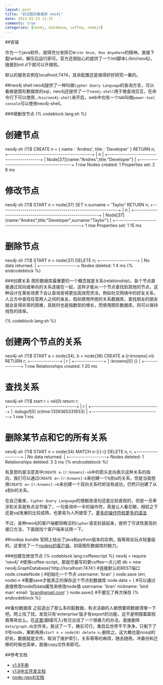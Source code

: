 ```yaml
---
layout: post
title: "初试图形数据库 neo4j"
date: 2013-01-23 11:25
comments: true
categories: [neo4j, database, coffee, nodejs]
---
```


##安装

作为一个java软件，就得充分发挥它`Write Once, Run Anywhere`的精神。直接下载tarball，解压后运行即可。官方还很贴心的提供了一个init脚本(./bin/neo4j)，链接到init.d下就可以开搞啦。

默认的服务实例在localhost:7474，其余配置还是值得好好研究一番的。

##neo4j shell
neo4j提供了一种叫做`Cypher Query Language`的查询方言，可以看做是图形数据库的sql，neo4j还提供了一个`neo4j-shell`用于做查询交互，在命令行下可以使用`./bin/neo4j-shell`来开启，web中也有一个tab叫做`power-tool console`可以使用neo4j-shell。

###增删改节点
{% codeblock lang:sh %}
# 创建节点
neo4j-sh (?)$ CREATE n = { name : 'Andres', title : 'Developer' } RETURN n;
+-------------------------------------------+
| n                                         |
+-------------------------------------------+
| Node[37]{name:"Andres",title:"Developer"} |
+-------------------------------------------+
1 row
Nodes created: 1
Properties set: 2
8 ms
# 修改节点
neo4j-sh (?)$ START n = node(37) SET n.surname = 'Taylor' RETURN n;
+------------------------------------------------------------+
| n                                                          |
+------------------------------------------------------------+
| Node[37]{name:"Andres",title:"Developer",surname:"Taylor"} |
+------------------------------------------------------------+
1 row
Properties set: 1
15 ms
# 删除节点
neo4j-sh (?)$ START n = node(37) DELETE n;
+-------------------+
| No data returned. |
+-------------------+
Nodes deleted: 1
4 ms
{% endcodeblock %}

###创建关系
图形数据库最重要的一个概念就是关系(relationship)，各个节点直接通过双向或单向的关系连接在一起，这样才能从一个节点查找到其他的节点，这种设计在某些场景下会让查询变得更加高效而灵活，例如社交网络中的好友关系，人立方中查找任意两人之间的亲友，假如使用传统的关系数据库，查找朋友的朋友就会变得非常的困难，其耗时也是指数型的增长，而使用图形数据库，则可以保持线性的效率。

{% codeblock lang:sh %}
# 创建两个节点的关系
neo4j-sh (?)$ START a = node(34), b = node(36) CREATE a-[r:knowns]->b RETURN r;
+---------------+
| r             |
+---------------+
| :knowns[0] {} |
+---------------+
1 row
Relationships created: 1
20 ms
# 查找关系
neo4j-sh (?)$ start r = rel(0) return r;    
+-----------------------------------+
| r                                 |
+-----------------------------------+
| :isdogof[0] {ctime:1359365331933} |
+-----------------------------------+
1 row
1 ms
# 删除某节点和它的所有关系
neo4j-sh (?)$ START n = node(34) MATCH n-[r]-() DELETE n, r;
+-------------------+
| No data returned. |
+-------------------+
Nodes deleted: 1
Relationships deleted: 3
3 ms
{% endcodeblock %}

有意思的是注意其中`CREATE a-[r:knowns]->b`中的箭头走向表示这种关系的指向，我们可以通过`CREATE a<-[r:knowns]-b`来创建一个b到a的关系，但是当我想用`CREATE a<-[r:knowns]->b`来创建一个双向关系时却没有成功，仍然只创建了从a到b的关系。

在自己看来，`Cypher Query Language`的增删改语句还是比较直观的，但是一旦牵涉到关系就有点没节操了，一句查询中一半的操作符，真是让人看花眼，相较之下还是sql发展的比较成熟，也更易为人所接受了。[更多的操作符和更多的语法](http://docs.neo4j.org/chunked/milestone/cypher-query-lang.html)

不过，各种neo4j的客户端都将晦涩的`Cypher`语言封装起来，提供了可读性更高的接口方法，下面就找个客户端来试用一下。

##nodejs bundle
官网上给出了java和python版本的实例，我等屌丝玩点轻量级的，这里找了一个[nodejs的客户端](https://github.com/thingdom/node-neo4j)，初窥图形数据库的魅力。

###创建及修改节点
{% codeblock lang:coffeescript %}
neo4j = require 'neo4j'     #使用coffee-script，那就尽量写的更coffee一点儿吧
db = new neo4j.GraphDatabase('http://localhost:7474') #连接默认的REST端口
node.createNode {             #初始化一个节点
    username: 'bran'
}
node.save (err, node)->       #需要save才能真正的保存这个节点到数据库
    node.data = {           #可以通过直接修改node的data属性来修改node值
        username: 'bran'
        nickname: 'bird man'
        email: 'bran@gmail.com'
    }
    node.save()             #不要忘了再次保存
{% endcodeblock %}

##备份数据库
之前造出了那么多的脏数据，有点洁癖的人都想要把数据清理一下吧。网上找了找，发现只有'enterprise'版才有export的功能，这不是明摆着鄙视我等屌丝么。在[这里](http://www.mail-archive.com/user@lists.neo4j.org/msg08932.html)(翻墙可入)有兄台说了一个很暴力的办法，直接删除`data/graph.db`文件夹，我试了一下，确实可行，重启后世界干干净净，只剩下了0号node，果断再用`start n = node(0) delete n;`删除之。这大概也是nosql的好处，数据就是文件，取消了维护索引，关系等等的麻烦，随去随用，冷备份和迁移的时候也简单，直接copy文件夹即可。

##参考文档
* [v1.9手册](http://docs.neo4j.org/chunked/milestone/)
* [v1.8中文开发文档](http://docs.neo4j.org.cn/)
* [node-neo4j文档](http://coffeedoc.info/github/thingdom/node-neo4j/master/)